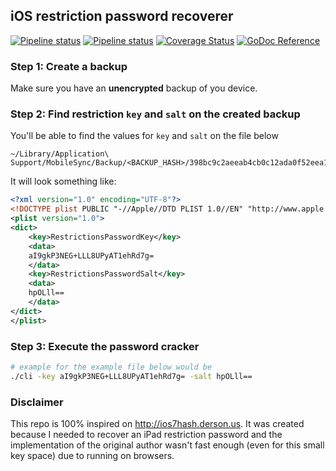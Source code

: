
## iOS restriction password recoverer

[![Pipeline status](https://lab.bmvs.io/bs/iosrc.go/badges/master/pipeline.svg)](https://lab.bmvs.io/bs/iosrc.go/commits/master) [![Pipeline status](https://ci.appveyor.com/api/projects/status/yd76vgs1tl80v4g3/branch/master?svg=true)](https://ci.appveyor.com/project/brunomvsouza/iosrc-go/branch/master) [![Coverage Status](https://lab.bmvs.io/bs/iosrc.go/badges/master/coverage.svg)](https://lab.bmvs.io/bs/iosrc.go/commits/master) [![GoDoc Reference](https://godoc.org/go.bmvs.io/iosrc?status.svg)](http://godoc.org/go.bmvs.io/iosrc)

### Step 1: Create a backup

Make sure you have an **unencrypted** backup of you device.

### Step 2: Find restriction `key` and `salt` on the created backup

You'll be able to find the values for `key` and `salt` on the file below
```
~/Library/Application\ Support/MobileSync/Backup/<BACKUP_HASH>/398bc9c2aeeab4cb0c12ada0f52eea12cf14f40b
```

It will look something like:

```xml
<?xml version="1.0" encoding="UTF-8"?>
<!DOCTYPE plist PUBLIC "-//Apple//DTD PLIST 1.0//EN" "http://www.apple.com/DTDs/PropertyList-1.0.dtd">
<plist version="1.0">
<dict>
	<key>RestrictionsPasswordKey</key>
	<data>
	aI9gkP3NEG+LLL8UPyAT1ehRd7g=
	</data>
	<key>RestrictionsPasswordSalt</key>
	<data>
	hpOLll==
	</data>
</dict>
</plist>
```

### Step 3: Execute the password cracker

```bash
# example for the example file below would be
./cli -key aI9gkP3NEG+LLL8UPyAT1ehRd7g= -salt hpOLll==
```

### Disclaimer

This repo is 100% inspired on http://ios7hash.derson.us. It was created because
I needed to recover an iPad restriction password and the implementation of the
original author wasn't fast enough (even for this small key space) due to running
on browsers.
